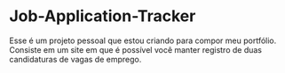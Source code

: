 # Job-Application-Tracker
Esse é um projeto pessoal que estou criando para compor meu portfólio. Consiste em um site em que é possível você manter registro de duas candidaturas de vagas de emprego.
